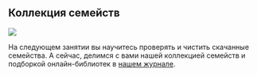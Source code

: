 ## Коллекция семейств

![](/img/RFA_9/1647598229_revfams_20cover.jpg#rounded)

На следующем занятии вы научитесь проверять и чистить скачанные семейства. А сейчас, делимся с вами нашей коллекцией семейств и подборкой онлайн-библиотек в [нашем журнале](https://softculture.cc/blog/entries/articles/biblioteka-semeystv-revit).
